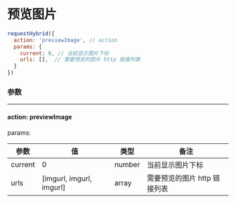 # 预览图片

```javascript
requestHybrid({
  action: 'previewImage', // action
  params: {
    current: 0, // 当前显示图片下标
    urls: [],  // 需要预览的图片 http 链接列表
  }
})
```
### 参数
---
#### action: **previewImage**
params:

| 参数 | 值 | 类型 | 备注 |
| --- | --- | --- | --- |
| current | 0 | number | 当前显示图片下标 |
| urls | [imgurl, imgurl, imgurl]  | array | 需要预览的图片 http 链接列表 |





